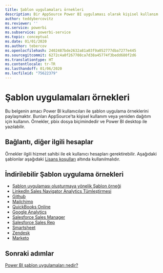 ```yaml
---
title: Şablon uygulamaları örnekleri
description: Bir AppSource Power BI uygulaması olarak kişisel kullanım veya yeniden dağıtım örnekleri
author: teddybercovitz
ms.reviewer: ''
ms.service: powerbi
ms.subservice: powerbi-service
ms.topic: conceptual
ms.date: 01/01/2020
ms.author: tebercov
ms.openlocfilehash: 2402487bde2632a81a03f9a052777dba7277e445
ms.sourcegitcommit: 6272c4a0f267708ca7d38a45774f3bedd680f2d6
ms.translationtype: HT
ms.contentlocale: tr-TR
ms.lasthandoff: 01/06/2020
ms.locfileid: "75622379"
---
```

# <a name="template-apps-samples"></a>Şablon uygulamaları örnekleri

Bu belgenin amacı Power BI kullanıcıları ile şablon uygulama örneklerini paylaşmaktır. Bunları AppSource’ta kişisel kullanım veya yeniden dağıtım için kullanın. Örnekler, pbix dosya biçimindedir ve Power BI desktop ile yazılabilir.

## <a name="connection-additional-related-accounts"></a>Bağlantı, diğer ilgili hesaplar

Örnekler ilgili hizmet sahibi ile ek kullanıcı hesapları gerektirebilir.  Aşağıdaki şablonlar aşağıdaki [Lisans koşulları](https://templateapps.blob.core.windows.net/sampletemplateapps/Sample-Templates-for-app-on-appsource.pdf) altında kullanılmalıdır.

## <a name="downloadable-template-apps-samples"></a>İndirilebilir Şablon uygulama örnekleri

* [Şablon uygulaması oluşturmaya yönelik Şablon örneği](https://templateapps.blob.core.windows.net/sampletemplateapps/TemplateforTemplateApps.zip)
* [LinkedIn Sales Navigator Analytics Tümleştirmesi](https://templateapps.blob.core.windows.net/sampletemplateapps/SalesNavigatorTemplate.pbix)
* [Github](https://templateapps.blob.core.windows.net/sampletemplateapps/GitHub.pbix)
* [Mailchimp](https://templateapps.blob.core.windows.net/sampletemplateapps/MailChimp.pbix)
* [QuickBooks Online](https://templateapps.blob.core.windows.net/sampletemplateapps/QuickBooksOnline.pbix)
* [Google Analytics](https://templateapps.blob.core.windows.net/sampletemplateapps/GoogleAnalytics.pbix)
* [Salesforce Sales Manager](https://templateapps.blob.core.windows.net/sampletemplateapps/SalesforceSalesManager.pbix)
* [Salesforce Sales Rep](https://templateapps.blob.core.windows.net/sampletemplateapps/SalesforceSalesRep.pbix)
* [Smartsheet](https://templateapps.blob.core.windows.net/sampletemplateapps/Smartsheet.pbix)
* [Zendesk](https://templateapps.blob.core.windows.net/sampletemplateapps/Zendesk.pbix)
* [Marketo](https://templateapps.blob.core.windows.net/sampletemplateapps/Marketo.pbix)

## <a name="next-steps"></a>Sonraki adımlar

[Power BI şablon uygulamaları nedir?](service-template-apps-overview.md)
